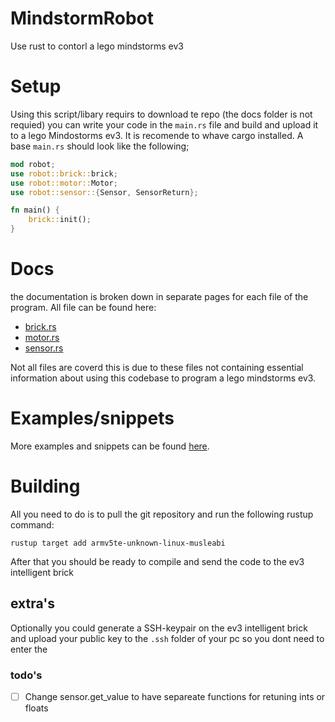 # MindstormRobot
Use rust to contorl a lego mindstorms ev3

# Setup
Using this script/libary requirs to download te repo (the docs folder is not requied) you can write your code in the `main.rs` file and build and upload it to a lego Mindostorms ev3. It is recomende to whave cargo installed. A base `main.rs` should look like the following;
```rust
mod robot;
use robot::brick::brick;
use robot::motor::Motor;
use robot::sensor::{Sensor, SensorReturn};

fn main() {
    brick::init();
}
```
# Docs
the documentation is broken down in separate pages for each file of the program. All file can be found here:
- [brick.rs](/docs/brick.md)
- [motor.rs](/docs/motor.md)
- [sensor.rs](/docs/sensor.md)


Not all files are coverd this is due to these files not containing essential information about using this codebase to program a lego mindstorms ev3.

# Examples/snippets
More examples and snippets can be found [here](/docs/examples.md).

# Building
All you need to do is to pull the git repository and run the following rustup command:
```
rustup target add armv5te-unknown-linux-musleabi
```

After that you should be ready to compile and send the code to the ev3 intelligent brick

## extra's
Optionally you could generate a SSH-keypair on the ev3 intelligent brick and upload your public key to the `.ssh` folder of your pc so you dont need to enter the 

### todo's
- [ ] Change sensor.get_value to have separeate functions for retuning ints or floats
